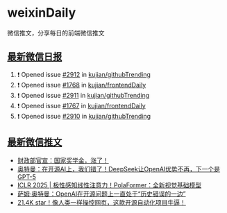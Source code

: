 # weixinDaily
微信推文，分享每日的前端微信推文

## [最新微信日报](https://github.com/kujian/weixinDaily/issues)

<!--START_SECTION:activity-->
1. ❗ Opened issue [#2912](https://github.com/kujian/githubTrending/issues/2912) in [kujian/githubTrending](https://github.com/kujian/githubTrending)
2. ❗ Opened issue [#1768](https://github.com/kujian/frontendDaily/issues/1768) in [kujian/frontendDaily](https://github.com/kujian/frontendDaily)
3. ❗ Opened issue [#2911](https://github.com/kujian/githubTrending/issues/2911) in [kujian/githubTrending](https://github.com/kujian/githubTrending)
4. ❗ Opened issue [#1767](https://github.com/kujian/frontendDaily/issues/1767) in [kujian/frontendDaily](https://github.com/kujian/frontendDaily)
5. ❗ Opened issue [#2910](https://github.com/kujian/githubTrending/issues/2910) in [kujian/githubTrending](https://github.com/kujian/githubTrending)
<!--END_SECTION:activity-->


## [最新微信推文](https://weixin.qdkfweb.cn/)

<!-- BLOG-POST-LIST:START -->
- [财政部官宣：国家奖学金，涨了！](https://weixin.qdkfweb.cn/62861.html)
- [奥特曼：在开源AI上，我们错了！DeepSeek让OpenAI优势不再，下一个是GPT-5](https://weixin.qdkfweb.cn/62862.html)
- [ICLR 2025 | 极性感知线性注意力！PolaFormer：全新视觉基础模型](https://weixin.qdkfweb.cn/62863.html)
- [萨姆·奥特曼：OpenAI在开源问题上一直处于“历史错误的一边”](https://weixin.qdkfweb.cn/62871.html)
- [21.4K star！像人类一样操控网页，这款开源自动化项目牛逼！](https://weixin.qdkfweb.cn/62869.html)
<!-- BLOG-POST-LIST:END -->
